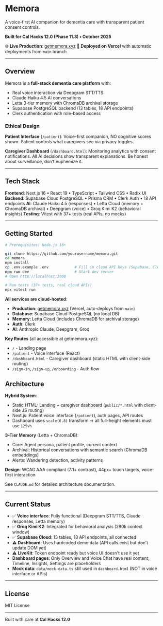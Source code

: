 # Memora

A voice-first AI companion for dementia care with transparent patient consent controls.

**Built for Cal Hacks 12.0 (Phase 11.3) • October 2025**

🌐 **Live Production**: [getmemora.xyz](https://getmemora.xyz)
🚀 **Deployed on Vercel** with automatic deployments from `main` branch

---

## Overview

Memora is a **full-stack dementia care platform** with:
- Real voice interaction via Deepgram STT/TTS
- Claude Haiku 4.5 AI conversations
- Letta 3-tier memory with ChromaDB archival storage
- Supabase PostgreSQL backend (13 tables, 18 API endpoints)
- Clerk authentication with role-based access

### Ethical Design

**Patient Interface** (`/patient`): Voice-first companion, NO cognitive scores shown. Patient controls what caregivers see via privacy toggles.

**Caregiver Dashboard** (`/dashboard.html`): Monitoring analytics with consent notifications. All AI decisions show transparent explanations. Be honest about surveillance, don't euphemize it.

---

## Tech Stack

**Frontend**: Next.js 16 • React 19 • TypeScript • Tailwind CSS • Radix UI
**Backend**: Supabase Cloud PostgreSQL • Prisma ORM • Clerk Auth • 18 API endpoints
**AI**: Claude Haiku 4.5 (responses) • Letta Cloud (memory + ChromaDB archival) • Deepgram (voice) • Groq Kimi K2 (behavioral insights)
**Testing**: Vitest with 37+ tests (real APIs, no mocks)

---

## Getting Started

```bash
# Prerequisites: Node.js 18+

git clone https://github.com/yourusername/memora.git
cd memora
npm install
cp .env.example .env            # Fill in cloud API keys (Supabase, Clerk, Anthropic, Deepgram, Letta)
npm run dev                     # Start dev server
# Open http://localhost:3000

# Run tests (37+ tests, real cloud APIs)
npx vitest run
```

**All services are cloud-hosted**:
- **Production**: [getmemora.xyz](https://getmemora.xyz) (Vercel, auto-deploys from `main`)
- **Database**: Supabase Cloud PostgreSQL (no local DB)
- **Memory**: Letta Cloud (includes ChromaDB for archival storage)
- **Auth**: Clerk
- **AI**: Anthropic Claude, Deepgram, Groq

**Key Routes** (all accessible at getmemora.xyz):
- `/` - Landing page
- `/patient` - Voice interface (React)
- `/dashboard.html` - Caregiver dashboard (static HTML with client-side routing)
- `/sign-in`, `/sign-up`, `/onboarding` - Auth flow

## Architecture

**Hybrid System**:
- Static HTML: Landing + caregiver dashboard (`public/*.html` with client-side JS routing)
- Next.js: Patient voice interface (`/patient`), auth pages, API routes
- Dashboard uses `scale(0.8)` transform → all full-height elements must use `125vh`

**3-Tier Memory** (Letta + ChromaDB):
- Core: Agent persona, patient profile, current context
- Archival: Historical conversations with semantic search (ChromaDB embeddings)
- Alerts: Wandering detection, activity patterns

**Design**: WCAG AAA compliant (7:1+ contrast), 44px+ touch targets, voice-first interaction

See `CLAUDE.md` for detailed architecture documentation.

---

## Current Status

- ✅ **Voice interface**: Fully functional (Deepgram STT/TTS, Claude responses, Letta memory)
- ✅ **Groq Kimi K2**: Integrated for behavioral analysis (280k context window)
- ✅ **Supabase Cloud**: 13 tables, 18 API endpoints, all connected
- ⚠️ **Dashboard**: Uses hardcoded demo data (API calls exist but don't update DOM yet)
- ⚠️ **LiveKit**: Token endpoint ready but voice UI doesn't use it yet
- **Dashboard pages**: Only Overview and Voice Chat have real content; Timeline, Insights, Settings are placeholders
- **Mock data**: `data/mock-data.ts` still used in `dashboard.html` (NOT in voice interface or APIs)

---

## License

MIT License

---

Built with care at **Cal Hacks 12.0**
